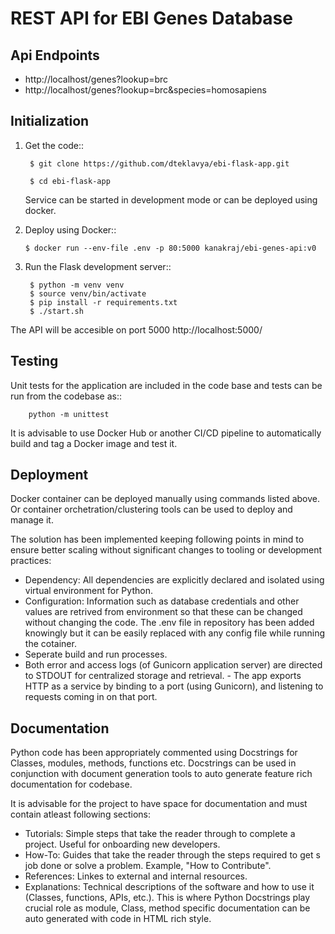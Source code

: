 
REST API for EBI Genes Database
===============================

Api Endpoints
-------------

- http://localhost/genes?lookup=brc
- http://localhost/genes?lookup=brc&species=homosapiens

Initialization
--------------

1. Get the code::
    
        $ git clone https://github.com/dteklavya/ebi-flask-app.git

        $ cd ebi-flask-app

    
    Service can be started in development mode or can be deployed using docker.

2. Deploy using Docker::

       $ docker run --env-file .env -p 80:5000 kanakraj/ebi-genes-api:v0
  
3. Run the Flask development server::

      
        $ python -m venv venv
        $ source venv/bin/activate
        $ pip install -r requirements.txt
        $ ./start.sh
The API will be accesible on port 5000 http://localhost:5000/

Testing
-------

Unit tests for the application are included in the code base and tests can be run from the codebase as::
  
        python -m unittest

It is advisable to use Docker Hub or another CI/CD pipeline to automatically build and tag a Docker image and test it.

Deployment
----------

Docker container can be deployed manually using commands listed above. Or container orchetration/clustering tools can be used to deploy and manage it.

The solution has been implemented keeping following points in mind to ensure better scaling without significant changes to tooling or development practices:

- Dependency: All dependencies are explicitly declared and isolated using virtual environment for Python.
- Configuration: Information such as database credentials and other values are retrived from environment so that these can be changed without changing the code. The .env file in repository has been added knowingly but it can be easily replaced with any config file while running the cotainer.
- Seperate build and run processes.
- Both error and access logs (of Gunicorn application server) are directed to STDOUT for centralized storage and retrieval.
        - The app exports HTTP as a service by binding to a port (using Gunicorn), and listening to requests coming in on that port.


Documentation
-------------

Python code has been appropriately commented using Docstrings for Classes, modules, methods, functions etc. Docstrings can be used in conjunction with document generation tools to auto generate feature rich documentation for codebase.

It is advisable for the project to have space for documentation and must contain atleast following sections:

- Tutorials: Simple steps that take the reader through to complete a project. Useful for onboarding new developers.
- How-To: Guides that take the reader through the steps required to get s job done or solve a problem. Example, "How to Contribute".
- References: Linkes to external and internal resources.
- Explanations: Technical descriptions of the software and how to use it (Classes, functions, APIs, etc.). This is where Python Docstrings play crucial role as module, Class, method specific documentation can be auto generated with code in HTML rich style.

